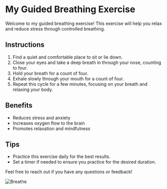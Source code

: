 # My Guided Breathing Exercise

Welcome to my guided breathing exercise! This exercise will help you relax and reduce stress through controlled breathing.

## Instructions

1. Find a quiet and comfortable place to sit or lie down.
2. Close your eyes and take a deep breath in through your nose, counting to four.
3. Hold your breath for a count of four.
4. Exhale slowly through your mouth for a count of four.
5. Repeat this cycle for a few minutes, focusing on your breath and relaxing your body.

## Benefits

- Reduces stress and anxiety
- Increases oxygen flow to the brain
- Promotes relaxation and mindfulness

## Tips

- Practice this exercise daily for the best results.
- Set a timer if needed to ensure you practice for the desired duration.

Feel free to reach out if you have any questions or feedback!

![Breathe](breathe-image.jpg)
